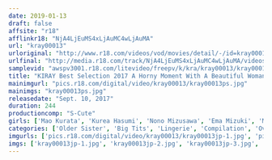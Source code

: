 ```yaml
---
date: 2019-01-13
draft: false
affsite: "r18"
afflinkr18: "NjA4LjEuMS4xLjAuMC4wLjAuMA"
url: "kray00013"
urloriginal: "http://www.r18.com/videos/vod/movies/detail/-/id=kray00013"
urlfinal: "http://media.r18.com/track/NjA4LjEuMS4xLjAuMC4wLjAuMA/videos/vod/movies/detail/-/id=kray00013"
samplevid: "awspv3001.r18.com/litevideo/freepv/k/kra/kray00013/kray00013_dmb_w.mp4"
title: "KIRAY Best Selection 2017 A Horny Moment With A Beautiful Woman With An Erotic And Beautiful Body"
mainimgurl: "pics.r18.com/digital/video/kray00013/kray00013ps.jpg"
mainimgs: "kray00013ps.jpg"
releasedate: "Sept. 10, 2017"
duration: 244
productioncomp: "S-Cute"
girls: ['Mao Kurata', 'Kurea Hasumi', 'Nono Mizusawa', 'Ema Mizuki', 'Miori Tachibana', 'Rin Kuramochi (Sakura Mochizuki)', 'Runa Ogata', 'Haruka Yuina']
categories: ['Older Sister', 'Big Tits', 'Lingerie', 'Compilation', 'Over 4 Hours', 'Hi-Def']
imgurls: ['pics.r18.com/digital/video/kray00013/kray00013jp-1.jpg', 'pics.r18.com/digital/video/kray00013/kray00013jp-2.jpg', 'pics.r18.com/digital/video/kray00013/kray00013jp-3.jpg', 'pics.r18.com/digital/video/kray00013/kray00013jp-4.jpg', 'pics.r18.com/digital/video/kray00013/kray00013jp-5.jpg', 'pics.r18.com/digital/video/kray00013/kray00013jp-6.jpg', 'pics.r18.com/digital/video/kray00013/kray00013jp-7.jpg', 'pics.r18.com/digital/video/kray00013/kray00013jp-8.jpg', 'pics.r18.com/digital/video/kray00013/kray00013jp-9.jpg', 'pics.r18.com/digital/video/kray00013/kray00013jp-10.jpg', 'pics.r18.com/digital/video/kray00013/kray00013jp-11.jpg', 'pics.r18.com/digital/video/kray00013/kray00013jp-12.jpg', 'pics.r18.com/digital/video/kray00013/kray00013jp-13.jpg', 'pics.r18.com/digital/video/kray00013/kray00013jp-14.jpg', 'pics.r18.com/digital/video/kray00013/kray00013jp-15.jpg', 'pics.r18.com/digital/video/kray00013/kray00013jp-16.jpg', 'pics.r18.com/digital/video/kray00013/kray00013jp-17.jpg', 'pics.r18.com/digital/video/kray00013/kray00013jp-18.jpg', 'pics.r18.com/digital/video/kray00013/kray00013jp-19.jpg', 'pics.r18.com/digital/video/kray00013/kray00013jp-20.jpg']
imgs: ['kray00013jp-1.jpg', 'kray00013jp-2.jpg', 'kray00013jp-3.jpg', 'kray00013jp-4.jpg', 'kray00013jp-5.jpg', 'kray00013jp-6.jpg', 'kray00013jp-7.jpg', 'kray00013jp-8.jpg', 'kray00013jp-9.jpg', 'kray00013jp-10.jpg', 'kray00013jp-11.jpg', 'kray00013jp-12.jpg', 'kray00013jp-13.jpg', 'kray00013jp-14.jpg', 'kray00013jp-15.jpg', 'kray00013jp-16.jpg', 'kray00013jp-17.jpg', 'kray00013jp-18.jpg', 'kray00013jp-19.jpg', 'kray00013jp-20.jpg']
---
```

